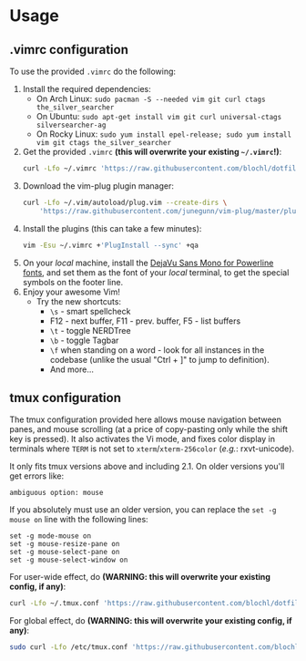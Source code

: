 # Usage

## .vimrc configuration

To use the provided `.vimrc` do the following:

1. Install the required dependencies:
    * On Arch Linux: `sudo pacman -S --needed vim git curl ctags the_silver_searcher`
    * On Ubuntu: `sudo apt-get install vim git curl universal-ctags silversearcher-ag`
    * On Rocky Linux: `sudo yum install epel-release; sudo yum install vim git ctags the_silver_searcher`
1. Get the provided `.vimrc` **(this will overwrite your existing `~/.vimrc`!)**:
    ```bash
    curl -Lfo ~/.vimrc 'https://raw.githubusercontent.com/blochl/dotfiles/main/.vimrc'
    ```
1. Download the vim-plug plugin manager:
    ```bash
    curl -Lfo ~/.vim/autoload/plug.vim --create-dirs \
        'https://raw.githubusercontent.com/junegunn/vim-plug/master/plug.vim'
    ```
1. Install the plugins (this can take a few minutes):
    ```bash
    vim -Esu ~/.vimrc +'PlugInstall --sync' +qa
    ```
1. On your _local_ machine, install the [DejaVu Sans Mono for Powerline fonts](https://github.com/powerline/fonts/tree/master/DejaVuSansMono), and set them as the font of your _local_ terminal, to get the special symbols on the footer line.
1. Enjoy your awesome Vim!
    * Try the new shortcuts:
        * `\s` - smart spellcheck
        * F12 - next buffer, F11 - prev. buffer, F5 - list buffers
        * `\t` - toggle NERDTree
        * `\b` - toggle Tagbar
        * `\f` when standing on a word - look for all instances in the codebase (unlike the usual "Ctrl + ]" to jump to definition).
        * And more...

## tmux configuration

The tmux configuration provided here allows mouse navigation between panes, and
mouse scrolling (at a price of copy-pasting only while the shift key is
pressed). It also activates the Vi mode, and fixes color display in terminals
where `TERM` is not set to `xterm`/`xterm-256color` (_e.g._: rxvt-unicode).

It only fits tmux versions above and including 2.1. On older versions you'll
get errors like:

```
ambiguous option: mouse
```

If you absolutely must use an older version, you can replace the
`set -g mouse on` line with the following lines:

```
set -g mode-mouse on
set -g mouse-resize-pane on
set -g mouse-select-pane on
set -g mouse-select-window on
```

For user-wide effect, do **(WARNING: this will overwrite your existing config, if any)**:

```bash
curl -Lfo ~/.tmux.conf 'https://raw.githubusercontent.com/blochl/dotfiles/main/.tmux.conf'
```

For global effect, do **(WARNING: this will overwrite your existing config, if any)**:

```bash
sudo curl -Lfo /etc/tmux.conf 'https://raw.githubusercontent.com/blochl/dotfiles/main/.tmux.conf'
```
